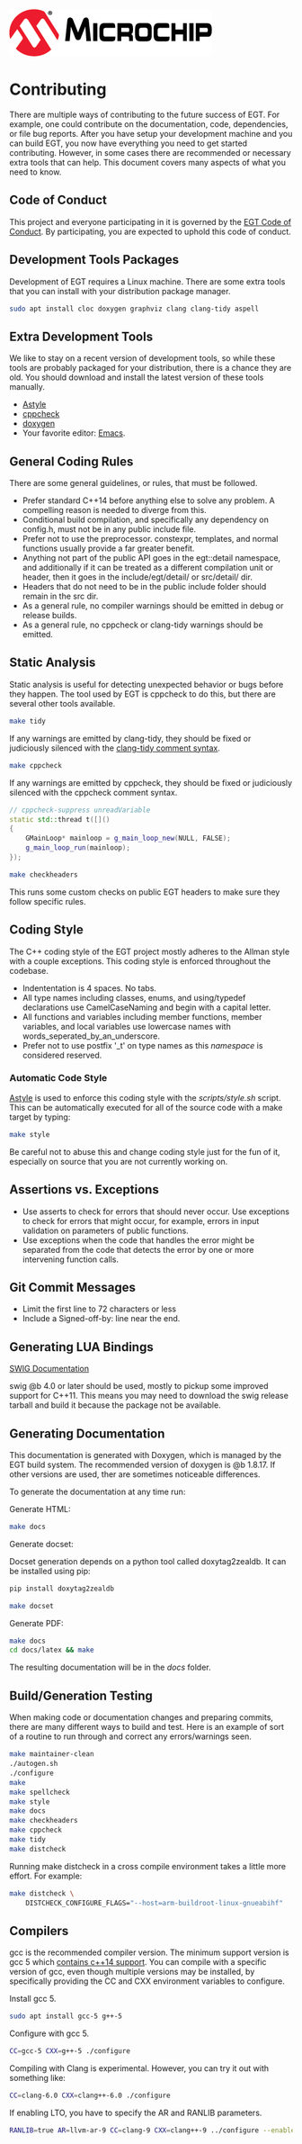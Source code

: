 ![Microchip](docs/src/microchip_logo.png)

# Contributing

There are multiple ways of contributing to the future success of EGT.  For
example,  one could contribute on the documentation, code, dependencies, or file
bug reports.  After you have setup your development machine and you can build
EGT, you now have everything you need to get started contributing.  However,
in some cases there are recommended or necessary extra tools that can help. This
document covers many aspects of what you need to know.

## Code of Conduct

This project and everyone participating in it is governed by the
[EGT Code of Conduct](CODE_OF_CONDUCT.md). By participating, you are expected to
uphold this code of conduct.

## Development Tools Packages

Development of EGT requires a Linux machine.  There are some extra tools that
you can install with your distribution package manager.

```sh
sudo apt install cloc doxygen graphviz clang clang-tidy aspell
```

## Extra Development Tools

We like to stay on a recent version of development tools, so while these tools
are probably packaged for your distribution, there is a chance they are old.
You should download and install the latest version of these tools manually.

- [Astyle](http://astyle.sourceforge.net/)
- [cppcheck](http://cppcheck.sourceforge.net/)
- [doxygen](http://www.doxygen.nl/)
- Your favorite editor: [Emacs](https://www.gnu.org/software/emacs/).

## General Coding Rules

There are some general guidelines, or rules, that must be followed.

- Prefer standard C++14 before anything else to solve any problem.  A compelling
reason is needed to diverge from this.
- Conditional build compilation, and specifically any dependency on config.h,
must not be in any public include file.
- Prefer not to use the preprocessor.  constexpr, templates, and normal functions
usually provide a far greater benefit.
- Anything not part of the public API goes in the egt::detail namespace, and
additionally if it can be treated as a different compilation unit or header,
then it goes in the include/egt/detail/ or src/detail/ dir.
- Headers that do not need to be in the public include folder should
remain in the src dir.
- As a general rule, no compiler warnings should be emitted in debug or release
builds.
- As a general rule, no cppcheck or clang-tidy warnings should be emitted.

## Static Analysis

Static analysis is useful for detecting unexpected behavior or bugs before they
happen.  The tool used by EGT is cppcheck to do this, but there are several
other tools available.

```sh
make tidy
```

If any warnings are emitted by clang-tidy, they should be fixed or judiciously
silenced with the [clang-tidy comment syntax](https://clang.llvm.org/extra/clang-tidy/).


```sh
make cppcheck
```

If any warnings are emitted by cppcheck, they should be fixed or judiciously
silenced with the cppcheck comment syntax.

```cpp
// cppcheck-suppress unreadVariable
static std::thread t([]()
{
    GMainLoop* mainloop = g_main_loop_new(NULL, FALSE);
    g_main_loop_run(mainloop);
});
```

```sh
make checkheaders
```

This runs some custom checks on public EGT headers to make sure they follow
specific rules.

## Coding Style

The C++ coding style of the EGT project mostly adheres to the Allman style with
a couple exceptions.  This coding style is enforced throughout the codebase.

- Indententation is 4 spaces.  No tabs.
- All type names including classes, enums, and using/typedef declarations use
CamelCaseNaming and begin with a capital letter.
- All functions and variables including member functions, member variables, and
local variables use lowercase names with words_seperated_by_an_underscore.
- Prefer not to use postfix '_t' on type names as this _namespace_ is
considered reserved.

### Automatic Code Style

[Astyle](http://astyle.sourceforge.net/) is used to enforce this
coding style with the *scripts/style.sh* script. This can be automatically
executed for all of the source code with a make target by typing:

```sh
make style
```

Be careful not to abuse this and change coding style just for the fun of it,
especially on source that you are not currently working on.

## Assertions vs. Exceptions

- Use asserts to check for errors that should never occur. Use exceptions to
  check for errors that might occur, for example, errors in input validation on
  parameters of public functions.
- Use exceptions when the code that handles the error might be separated from
  the code that detects the error by one or more intervening function calls.

## Git Commit Messages

- Limit the first line to 72 characters or less
- Include a Signed-off-by: line near the end.

## Generating LUA Bindings

[SWIG Documentation](http://www.swig.org/Doc4.0/SWIGDocumentation.html)

swig @b 4.0 or later should be used, mostly to pickup some improved support for
C++11.  This means you may need to download the swig release tarball and build
it because the package not be available.

## Generating Documentation

This documentation is generated with Doxygen, which is managed by the EGT build
system.  The recommended version of doxygen is @b 1.8.17.  If other versions are
used, ther are sometimes noticeable differences.

To generate the documentation at any time run:

Generate HTML:
```sh
make docs
```

Generate docset:

Docset generation depends on a python tool called doxytag2zealdb.  It can be
installed using pip:
```sh
pip install doxytag2zealdb
```

```sh
make docset
```

Generate PDF:
```sh
make docs
cd docs/latex && make
```

The resulting documentation will be in the *docs* folder.

## Build/Generation Testing

When making code or documentation changes and preparing commits, there are many
different ways to build and test.  Here is an example of sort of a routine to
run through and correct any errors/warnings seen.

```sh
make maintainer-clean
./autogen.sh
./configure
make
make spellcheck
make style
make docs
make checkheaders
make cppcheck
make tidy
make distcheck
```

Running make distcheck in a cross compile environment takes a little more
effort.  For example:

```sh
make distcheck \
    DISTCHECK_CONFIGURE_FLAGS="--host=arm-buildroot-linux-gnueabihf"
```

## Compilers

gcc is the recommended compiler version.  The minimum support version is gcc 5
which [contains c++14 support](https://gcc.gnu.org/projects/cxx-status.html#cxx14).
You can compile with a specific version of gcc, even though multiple versions
may be installed, by specifically providing the CC and CXX environment variables
to configure.

Install gcc 5.
```sh
sudo apt install gcc-5 g++-5
```

Configure with gcc 5.
```sh
CC=gcc-5 CXX=g++-5 ./configure
```

Compiling with Clang is experimental.  However, you can try it out with
something like:

```sh
CC=clang-6.0 CXX=clang++-6.0 ./configure
```

If enabling LTO, you have to specify the AR and RANLIB parameters.

```sh
RANLIB=true AR=llvm-ar-9 CC=clang-9 CXX=clang++-9 ../configure --enable-lto
```
